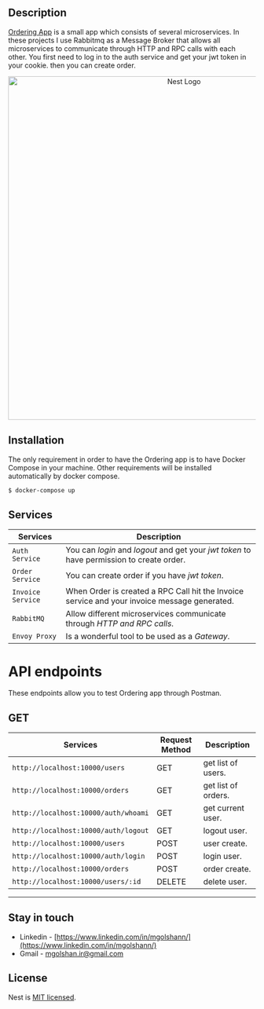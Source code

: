 
## Description

[Ordering App](https://github.com/nestjs/nest) is a small app which consists of several microservices. In these projects I use Rabbitmq as a Message Broker that allows all microservices to communicate through HTTP and RPC calls with each other. You first need to log in to the auth service and get your jwt token in your cookie. then you can create order.


<p align="center">
  <a href="http://nestjs.com/" target="blank"><img src="https://s8.uupload.ir/files/test_zjho.jpg" width="700" alt="Nest Logo" /></a>
</p>



## Installation
The only requirement in order to have the Ordering app is to have Docker Compose in your machine. Other requirements will be installed automatically by docker compose. 

```bash
$ docker-compose up
```

## Services
| Services | Description |
| --- | --- |
| `Auth Service` | You can *login* and *logout* and get your *jwt token* to have permission to create order. |
| `Order Service` | You can create order if you have *jwt token*. |
| `Invoice Service` | When Order is created a RPC Call hit the Invoice service and your invoice message generated. |
| `RabbitMQ` | Allow different microservices communicate through *HTTP and RPC calls*. |
| `Envoy Proxy` | Is a wonderful tool to be used as a *Gateway*. |

# API endpoints

These endpoints allow you to test Ordering app through Postman.

## GET

| Services | Request Method | Description |
| --- | --- | --- |
| `http://localhost:10000/users` | GET | get list of users. |
| `http://localhost:10000/orders` | GET | get list of orders. |
| `http://localhost:10000/auth/whoami` | GET | get current user. |
| `http://localhost:10000/auth/logout` | GET | logout user. |
| `http://localhost:10000/users` | POST | user create. |
| `http://localhost:10000/auth/login` | POST | login user. |
| `http://localhost:10000/orders` | POST | order create. |
| `http://localhost:10000/users/:id` | DELETE | delete user. |



___


## Stay in touch

- Linkedin - [https://www.linkedin.com/in/mgolshann/](https://www.linkedin.com/in/mgolshann/)
- Gmail - [mgolshan.ir@gmail.com](https://gmail.com/)

## License

Nest is [MIT licensed](LICENSE).
